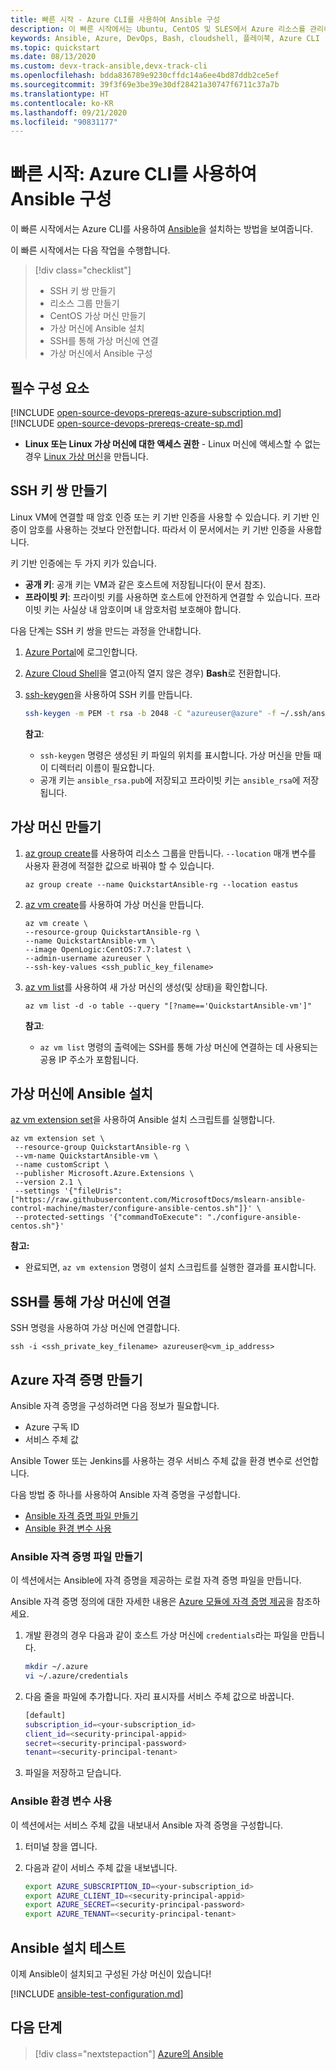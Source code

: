 ```yaml
---
title: 빠른 시작 - Azure CLI를 사용하여 Ansible 구성
description: 이 빠른 시작에서는 Ubuntu, CentOS 및 SLES에서 Azure 리소스를 관리하기 위해 Ansible을 설치 및 구성하는 방법을 알아봅니다.
keywords: Ansible, Azure, DevOps, Bash, cloudshell, 플레이북, Azure CLI
ms.topic: quickstart
ms.date: 08/13/2020
ms.custom: devx-track-ansible,devx-track-cli
ms.openlocfilehash: bdda836789e9230cffdc14a6ee4bd87ddb2ce5ef
ms.sourcegitcommit: 39f3f69e3be39e30df28421a30747f6711c37a7b
ms.translationtype: HT
ms.contentlocale: ko-KR
ms.lasthandoff: 09/21/2020
ms.locfileid: "90831177"
---
```

# <a name="quickstart-configure-ansible-using-azure-cli"></a>빠른 시작: Azure CLI를 사용하여 Ansible 구성

이 빠른 시작에서는 Azure CLI를 사용하여 [Ansible](https://docs.ansible.com/)을 설치하는 방법을 보여줍니다.

이 빠른 시작에서는 다음 작업을 수행합니다.

> [!div class="checklist"]
> * SSH 키 쌍 만들기
> * 리소스 그룹 만들기
> * CentOS 가상 머신 만들기 
> * 가상 머신에 Ansible 설치
> * SSH를 통해 가상 머신에 연결
> * 가상 머신에서 Ansible 구성

## <a name="prerequisites"></a>필수 구성 요소

[!INCLUDE [open-source-devops-prereqs-azure-subscription.md](../includes/open-source-devops-prereqs-azure-subscription.md)]
[!INCLUDE [open-source-devops-prereqs-create-sp.md](../includes/open-source-devops-prereqs-create-service-principal.md)]
- **Linux 또는 Linux 가상 머신에 대한 액세스 권한** - Linux 머신에 액세스할 수 없는 경우 [Linux 가상 머신](/azure/virtual-network/quick-create-cli)을 만듭니다.

## <a name="create-an-ssh-key-pair"></a>SSH 키 쌍 만들기

Linux VM에 연결할 때 암호 인증 또는 키 기반 인증을 사용할 수 있습니다. 키 기반 인증이 암호를 사용하는 것보다 안전합니다. 따라서 이 문서에서는 키 기반 인증을 사용합니다.

키 기반 인증에는 두 가지 키가 있습니다.

- **공개 키**: 공개 키는 VM과 같은 호스트에 저장됩니다(이 문서 참조).
- **프라이빗 키**: 프라이빗 키를 사용하면 호스트에 안전하게 연결할 수 있습니다. 프라이빗 키는 사실상 내 암호이며 내 암호처럼 보호해야 합니다.
        
다음 단계는 SSH 키 쌍을 만드는 과정을 안내합니다.

1. [Azure Portal](https://portal.azure.com)에 로그인합니다.

1. [Azure Cloud Shell](/azure/cloud-shell/overview)을 열고(아직 열지 않은 경우) **Bash**로 전환합니다.

1. [ssh-keygen](https://www.ssh.com/ssh/keygen/)을 사용하여 SSH 키를 만듭니다.

    ```bash
    ssh-keygen -m PEM -t rsa -b 2048 -C "azureuser@azure" -f ~/.ssh/ansible_rsa -N ""
    ```

    **참고**:

    - `ssh-keygen` 명령은 생성된 키 파일의 위치를 표시합니다. 가상 머신을 만들 때 이 디렉터리 이름이 필요합니다.
    - 공개 키는 `ansible_rsa.pub`에 저장되고 프라이빗 키는 `ansible_rsa`에 저장됩니다.

## <a name="create-a-virtual-machine"></a>가상 머신 만들기

1. [az group create](/cli/azure/group#az-group-create)를 사용하여 리소스 그룹을 만듭니다. `--location` 매개 변수를 사용자 환경에 적절한 값으로 바꿔야 할 수 있습니다.

    ```azurecli
    az group create --name QuickstartAnsible-rg --location eastus
    ```

1. [az vm create](/cli/azure/vm#az-vm-create)를 사용하여 가상 머신을 만듭니다.

    ```azurecli
    az vm create \
    --resource-group QuickstartAnsible-rg \
    --name QuickstartAnsible-vm \
    --image OpenLogic:CentOS:7.7:latest \
    --admin-username azureuser \
    --ssh-key-values <ssh_public_key_filename>
    ```

1. [az vm list](/cli/azure/vm#az-vm-list)를 사용하여 새 가상 머신의 생성(및 상태)을 확인합니다.

    ```azurecli
    az vm list -d -o table --query "[?name=='QuickstartAnsible-vm']"
    ```

    **참고**:

    - `az vm list` 명령의 출력에는 SSH를 통해 가상 머신에 연결하는 데 사용되는 공용 IP 주소가 포함됩니다.

## <a name="install-ansible-on-the-virtual-machine"></a>가상 머신에 Ansible 설치

[az vm extension set](/cli/azure/vm/extension?#az-vm-extension-set)을 사용하여 Ansible 설치 스크립트를 실행합니다.

```azurecli
az vm extension set \
 --resource-group QuickstartAnsible-rg \
 --vm-name QuickstartAnsible-vm \
 --name customScript \
 --publisher Microsoft.Azure.Extensions \
 --version 2.1 \
 --settings '{"fileUris":["https://raw.githubusercontent.com/MicrosoftDocs/mslearn-ansible-control-machine/master/configure-ansible-centos.sh"]}' \
 --protected-settings '{"commandToExecute": "./configure-ansible-centos.sh"}'
```

**참고:**

- 완료되면, `az vm extension` 명령이 설치 스크립트를 실행한 결과를 표시합니다.

## <a name="connect-to-your-virtual-machine-via-ssh"></a>SSH를 통해 가상 머신에 연결

SSH 명령을 사용하여 가상 머신에 연결합니다.

```azurecli
ssh -i <ssh_private_key_filename> azureuser@<vm_ip_address>
```

## <a name="create-azure-credentials"></a>Azure 자격 증명 만들기

Ansible 자격 증명을 구성하려면 다음 정보가 필요합니다.

* Azure 구독 ID
* 서비스 주체 값

Ansible Tower 또는 Jenkins를 사용하는 경우 서비스 주체 값을 환경 변수로 선언합니다.

다음 방법 중 하나를 사용하여 Ansible 자격 증명을 구성합니다.

- [Ansible 자격 증명 파일 만들기](#file-credentials)
- [Ansible 환경 변수 사용](#env-credentials)

### <a name="span-idfile-credentials-create-ansible-credentials-file"></a><span id="file-credentials"/> Ansible 자격 증명 파일 만들기

이 섹션에서는 Ansible에 자격 증명을 제공하는 로컬 자격 증명 파일을 만듭니다.

Ansible 자격 증명 정의에 대한 자세한 내용은 [Azure 모듈에 자격 증명 제공](https://docs.ansible.com/ansible/guide_azure.html#providing-credentials-to-azure-modules)을 참조하세요.

1. 개발 환경의 경우 다음과 같이 호스트 가상 머신에 `credentials`라는 파일을 만듭니다.

    ```bash
    mkdir ~/.azure
    vi ~/.azure/credentials
    ```

1. 다음 줄을 파일에 추가합니다. 자리 표시자를 서비스 주체 값으로 바꿉니다.

    ```bash
    [default]
    subscription_id=<your-subscription_id>
    client_id=<security-principal-appid>
    secret=<security-principal-password>
    tenant=<security-principal-tenant>
    ```

1. 파일을 저장하고 닫습니다.

### <a name="span-idenv-credentialsuse-ansible-environment-variables"></a><span id="env-credentials"/>Ansible 환경 변수 사용

이 섹션에서는 서비스 주체 값을 내보내서 Ansible 자격 증명을 구성합니다.

1. 터미널 창을 엽니다.

1. 다음과 같이 서비스 주체 값을 내보냅니다.

    ```bash
    export AZURE_SUBSCRIPTION_ID=<your-subscription_id>
    export AZURE_CLIENT_ID=<security-principal-appid>
    export AZURE_SECRET=<security-principal-password>
    export AZURE_TENANT=<security-principal-tenant>
    ```

## <a name="test-ansible-installation"></a>Ansible 설치 테스트

이제 Ansible이 설치되고 구성된 가상 머신이 있습니다!

[!INCLUDE [ansible-test-configuration.md](includes/ansible-test-configuration.md)]

## <a name="next-steps"></a>다음 단계

> [!div class="nextstepaction"]
> [Azure의 Ansible](./index.yml)